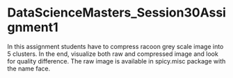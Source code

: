 # DataScienceMasters_Session30Assignment1
In this assignment students have to compress racoon grey scale image into 5 clusters. In the end, visualize both raw and compressed image and look for quality difference. The raw image is available in spicy.misc package with the name face.

